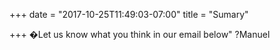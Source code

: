 +++
date = "2017-10-25T11:49:03-07:00"
title = "Sumary"

+++
�Let us know what you think in our email below"
?Manuel